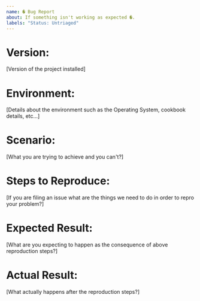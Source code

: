 ```yaml
---
name: � Bug Report
about: If something isn't working as expected �.
labels: "Status: Untriaged"
---
```


# Version:

[Version of the project installed]

# Environment:

[Details about the environment such as the Operating System, cookbook details, etc...]

# Scenario:

[What you are trying to achieve and you can't?]

# Steps to Reproduce:

[If you are filing an issue what are the things we need to do in order to repro your problem?]

# Expected Result:

[What are you expecting to happen as the consequence of above reproduction steps?]

# Actual Result:

[What actually happens after the reproduction steps?]
